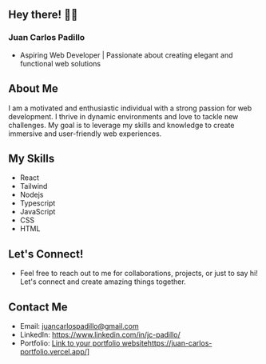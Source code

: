 ## Hey there! 🙋‍♂️
### Juan Carlos Padillo
- Aspiring Web Developer | Passionate about creating elegant and functional web solutions

## About Me
I am a motivated and enthusiastic individual with a strong passion for web development. I thrive in dynamic environments and love to tackle new challenges. My goal is to leverage my skills and knowledge to create immersive and user-friendly web experiences.

## My Skills
- React
- Tailwind
- Nodejs 
- Typescript
- JavaScript 
- CSS 
- HTML

## Let's Connect!
- Feel free to reach out to me for collaborations, projects, or just to say hi! Let's connect and create amazing things together.

## Contact Me
- Email: juancarlospadillo@gmail.com
- LinkedIn: https://www.linkedin.com/in/jc-padillo/
- Portfolio: [Link to your portfolio website](https://juan-carlos-portfolio.vercel.app/)https://juan-carlos-portfolio.vercel.app/]
